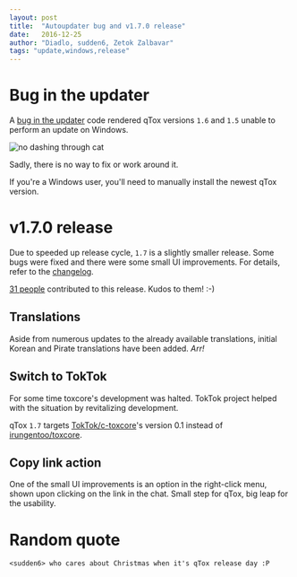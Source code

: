 ```yaml
---
layout: post
title:  "Autoupdater bug and v1.7.0 release"
date:   2016-12-25
author: "Diadlo, sudden6, Zetok Zalbavar"
tags: "update,windows,release"
---
```


# Bug in the updater

A [bug in the updater] code rendered qTox versions `1.6` and `1.5` unable to
perform an update on Windows.

![no dashing through cat](https://i.imgur.com/khlbtPE.jpg)

Sadly, there is no way to fix or work around it.

If you're a Windows user, you'll need to manually install the newest qTox
version.

# v1.7.0 release

Due to speeded up release cycle, `1.7` is a slightly smaller release. Some bugs
were fixed and there were some small UI improvements. For details, refer to the
[changelog].

[31 people] contributed to this release. Kudos to them! :-)

## Translations

Aside from numerous updates to the already available translations,
initial Korean and Pirate translations have been added. *Arr!*

## Switch to TokTok

For some time toxcore's development was halted. TokTok project helped with the
situation by revitalizing development.

qTox `1.7` targets [TokTok/c-toxcore]'s version 0.1 instead of
[irungentoo/toxcore].

## Copy link action

One of the small UI improvements is an option in the right-click menu, shown
upon clicking on the link in the chat. Small step for qTox, big leap for the
usability.

# Random quote

```
<sudden6> who cares about Christmas when it's qTox release day :P
```

[31 people]: https://github.com/qTox/qTox/compare/v1.6.0...v1.7.0
[bug in the updater]: https://github.com/qTox/qTox/issues/3910
[changelog]: https://github.com/qTox/qTox/blob/v1.7.0/CHANGELOG.md#v170-2016-12-25
[irungentoo/toxcore]: https://github.com/irungentoo/toxcore
[TokTok/c-toxcore]: https://github.com/TokTok/c-toxcore
